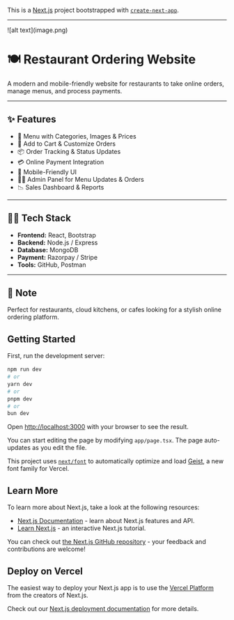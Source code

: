 This is a [Next.js](https://nextjs.org) project bootstrapped with [`create-next-app`](https://nextjs.org/docs/app/api-reference/cli/create-next-app).

<hr></hr>
![alt text](image.png)

# 🍽️ Restaurant Ordering Website

A modern and mobile-friendly website for restaurants to take online orders, manage menus, and process payments.

---

## ✨ Features

- 🧾 Menu with Categories, Images & Prices  
- 🛒 Add to Cart & Customize Orders  
- 📦 Order Tracking & Status Updates  
- 💳 Online Payment Integration  
- 📲 Mobile-Friendly UI  
- 🧑‍🍳 Admin Panel for Menu Updates & Orders  
- 📉 Sales Dashboard & Reports  

---

## 🧑‍💻 Tech Stack

- **Frontend:** React, Bootstrap  
- **Backend:** Node.js / Express  
- **Database:** MongoDB  
- **Payment:** Razorpay / Stripe  
- **Tools:** GitHub, Postman

---

## 📌 Note

Perfect for restaurants, cloud kitchens, or cafes looking for a stylish online ordering platform.



## Getting Started

First, run the development server:

```bash
npm run dev
# or
yarn dev
# or
pnpm dev
# or
bun dev
```

Open [http://localhost:3000](http://localhost:3000) with your browser to see the result.

You can start editing the page by modifying `app/page.tsx`. The page auto-updates as you edit the file.

This project uses [`next/font`](https://nextjs.org/docs/app/building-your-application/optimizing/fonts) to automatically optimize and load [Geist](https://vercel.com/font), a new font family for Vercel.

## Learn More

To learn more about Next.js, take a look at the following resources:

- [Next.js Documentation](https://nextjs.org/docs) - learn about Next.js features and API.
- [Learn Next.js](https://nextjs.org/learn) - an interactive Next.js tutorial.

You can check out [the Next.js GitHub repository](https://github.com/vercel/next.js) - your feedback and contributions are welcome!

## Deploy on Vercel

The easiest way to deploy your Next.js app is to use the [Vercel Platform](https://vercel.com/new?utm_medium=default-template&filter=next.js&utm_source=create-next-app&utm_campaign=create-next-app-readme) from the creators of Next.js.

Check out our [Next.js deployment documentation](https://nextjs.org/docs/app/building-your-application/deploying) for more details.
